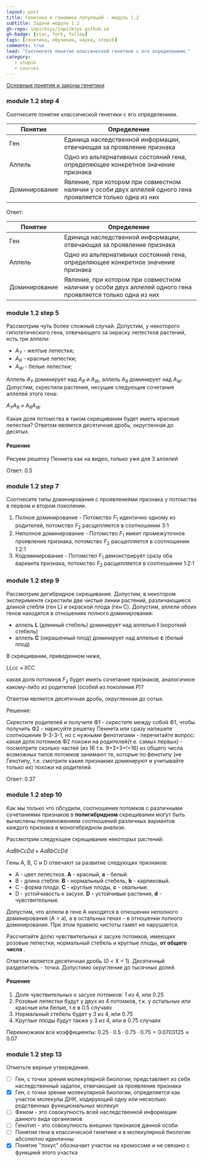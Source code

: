 ```yaml
---
layout: post
title: Генетика и геномика популяций - модуль 1.2
subtitle: Задачи модуля 1.2
gh-repo: inpicksys/inpicksys.github.io
gh-badge: [star, fork, follow]
tags: [генетика, обучение, наука, stepik]
comments: true
lead: "Соотнесите понятие классической генетики с его определением." 
category:
   - stepik
   - courses
---
```


[Основные понятия и законы генетики](https://stepik.org/lesson/88180/step/1?unit=64520)
### module 1.2 step 4 
Соотнесите понятие классической генетики с его определением.


| Понятие | Определение | 
| ------- | ------------| 
| Ген     | Единица наследственной информации, отвечающая за проявление признака |     
| Аллель  | Одно из альтернативных состояний гена, определяющее конкретное значение признака |
| Доминирование | Явление, при котором при совместном наличии у особи двух аллелей одного гена проявляется только одна из них |

Ответ:

| Понятие  | Определение |
| ------- | ------------|
| Ген                      | Единица наследственной информации, отвечающая за проявление признака |
| Аллель                | Одно из альтернативных состояний гена, определяющее конкретное значение признака |
| Доминирование | Явление, при котором при совместном наличии у особи двух аллелей одного гена проявляется только одна из них |

### module 1.2 step 5
Рассмотрим чуть более сложный случай. Допустим, у некоторого гипотетического гена, отвечающего за окраску лепестков растений, есть три аллели:

* $A_Y$ - желтые лепестки;
* $A_R$ - красные лепестки;
* $A_W$ - белые лепестки;

Аллель $A_Y$ доминирует над $A_R$ и $A_W$, аллель $A_R$ доминирует над $A_W$. Допустим, скрестили растения, несущие следующие сочетания аллелей этого гена:

$A_YA_R \times A_RA_W$

Какая доля потомства в таком скрещивании будет иметь красные лепестки? Ответом является десятичная дробь, округленная до десятых.

#### Решение

Рисуем решетку Пеннета как на видео, только уже для 3 аллелей

Ответ: 0.5

### module 1.2 step 7

Соотнесите типы доминирования с проявлениями признака у потомства в первом и втором поколении.

1. Полное доминирование - Потомство $F_1$ идентично одному из родителей, потомство $F_2$ расщепляется в соотношении 3:1
2. Неполное доминирование - Потомство $F_1$ имеет промежуточное проявление признака, потомство $F_2$ расщепляется в соотношении 1:2:1
3. Кодоминирование - Потомство $F_1$ демонстрирует сразу оба варианта признака, потомство $F_2$ расщепляется в соотношении 1:2:1

### module 1.2 step 9

Рассмотрим дигибридное скрещивание. Допустим, в некотором эксперименте скрестили две чистые линии растений, различающиеся длиной стебля (ген L) и окраской плода (ген C). Допустим, аллели обоих генов находятся в отношениях полного доминирования:

* аллель **L** (длинный стебель) доминирует над аллелью **l** (короткий стебель)
* аллель **C** (окрашенный плод) доминирует над аллелью **c** (белый плод)

В скрещивании, приведенном ниже,

$LLcc \times llCC$

какая доля потомков $F_2$ будет иметь сочетание признаков, аналогичное какому-либо из родителей (особей из поколения $P$)?

Ответом является десятичная дробь, округленная до сотых.

Решение:

Скрестите родителей и получите Ф1 - скрестите между собой Ф1, чтобы получить Ф2 - нарисуйте решетку Пеннета или сразу напишите соотношение 9-3-3-1, но с нужными фенотипами -  перечитайте вопрос: какая доля потомков Ф2 похожи на родителей(т.е. самых первых) - посмотрите сколько частей (из 16 т.к. 9+3+3+!=16) из общего числа возможных типов потомков занимают те, которые по фенотипу (не Генотипу, т.е. смотрите какие признакми доминируют и учитывайте только их) похожи на родителей.

Ответ: 0.37

### module 1.2 step 10

Как мы только что обсудили, соотношения потомков с различными сочетаниями признаков в **полигибридном** скрещивании могут быть вычислены перемножением соотношений различных вариантов каждого признака в моногибридном анализе.

Рассмотрим следующее скрещивание некоторых растений:

$AaBbCcDd \times AaBbCcDd$

Гены A, B, C и D отвечают за развитие следующих признаков:

* A - цвет лепестков. **A** - красный, **а** - белый.
* B - длина стебля. **B** - нормальный стебель, **b** - карликовый.
* C - форма плода. **C** - круглые плоды, **c** - овальные.
* D - устойчивость к засухе. **D** - устойчивые растения, **d** - чувствительные.

Допустим, что аллели в гене A находятся в отношении неполного доминирования (A > a), а в остальных генах - в отношении полного доминирования. При этом правило чистоты гамет не нарушается.

Рассчитайте долю чувствительных к засухе потомков, имеющих розовые лепестки, нормальный стебель и круглые плоды,  **от общего числа** .

Ответом является десятичная дробь (0 < X < 1). Десятичный разделитель - точка. Допустимо округление до тысячных долей.

#### Решение

1) Доля чувствительных к засухе потомков: 1 из 4, или 0.25
2) Розовые лепестки будут у двух из 4 потомков, т.к. у остальных или красные или белые, т.е в 0.5 случаях
3) Нормальный стебель будет у 3 из 4, или 0.75
4) Круглые плоды будут также у 3 из 4, или в 0.75 случаях

Перемножаем все коэффициенты: $0.25\cdot0.5\cdot0.75\cdot0.75=0.0703125\approx0.07$


### module 1.2 step 13

Отметьте верные утверждения.

* [ ] Ген, с точки зрения молекулярной биологии, представляет из себя наследственный задаток, отвечающий за проявление признака
* [x] Ген, с точки зрения молекулярной биологии, определяется как участок молекулы ДНК, кодирующий одну или несколько родственных функциональных молекул
* [ ] Феном - это совокупность всей наследственной информации данного вида организмов
* [ ] Генотип - это совокупность внешних признаков данной особи
* [ ] Понятия гена в классической генетике и в молекулярной биологии абсолютно идентичны
* [x] Понятие "локус" обозначает участок на хромосоме и не связано с функцией этого участка
